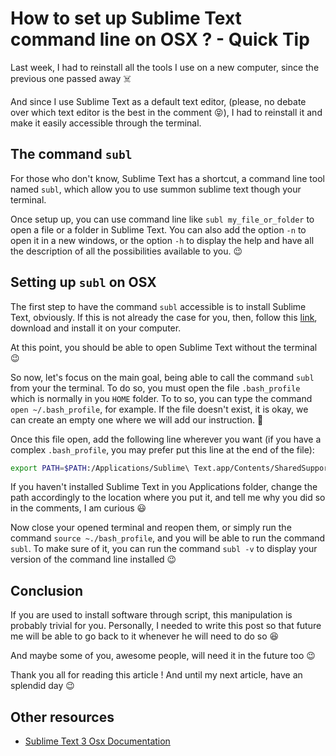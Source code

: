 # How to set up Sublime Text command line on OSX ? - Quick Tip

Last week, I had to reinstall all the tools I use on a new computer, since the previous one passed away ☠️

And since I use Sublime Text as a default text editor, (please, no debate over which text editor is the best in the comment 😝), I had to reinstall it and make it easily accessible through the terminal.

## The command `subl`

For those who don't know, Sublime Text has a shortcut, a command line tool named `subl`, which allow you to use summon sublime text though your terminal.

Once setup up, you can use command line like `subl my_file_or_folder` to open a file or a folder in Sublime Text. You can also add the option `-n` to open it in a new windows, or the option `-h` to display the help and have all the description of all the possibilities available to you. 😉

## Setting up `subl` on OSX

The first step to have the command `subl` accessible is to install Sublime Text, obviously.
If this is not already the case for you, then, follow this [link](https://www.sublimetext.com/3), download and install it on your computer. 

At this point, you should be able to open Sublime Text without the terminal 😉

So now, let's focus on the main goal, being able to call the command `subl` from your the terminal.
To do so, you must open the file `.bash_profile` which is normally in you `HOME` folder. To to so, you can type the command `open ~/.bash_profile`, for example.
If the file doesn't exist, it is okay, we can create an empty one where we will add our instruction. 🙂

Once this file open, add the following line wherever you want (if you have a complex `.bash_profile`, you may prefer put this line at the end of the file):
```bash
export PATH=$PATH:/Applications/Sublime\ Text.app/Contents/SharedSupport/bin
```

If you haven't installed Sublime Text in you Applications folder, change the path accordingly to the location where you put it, and tell me why you did so in the comments, I am curious 😃

Now close your opened terminal and reopen them, or simply run the command `source ~./bash_profile`, and you will be able to run the command `subl`. To make sure of it, you can run the command `subl -v` to display your version of the command line installed 😉

## Conclusion

If you are used to install software through script, this manipulation is probably trivial for you.
Personally, I needed to write this post so that future me will be able to go back to it whenever he will need to do so 😆

And maybe some of you, awesome people, will need it in the future too 😉

Thank you all for reading this article !
And until my next article, have an splendid day 😉

## Other resources

- [Sublime Text 3 Osx Documentation](https://www.sublimetext.com/docs/3/osx_command_line.html)